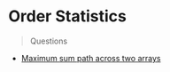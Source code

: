 # Order Statistics
> Questions
* [Maximum sum path across two arrays](https://www.geeksforgeeks.org/maximum-sum-path-across-two-arrays/)
